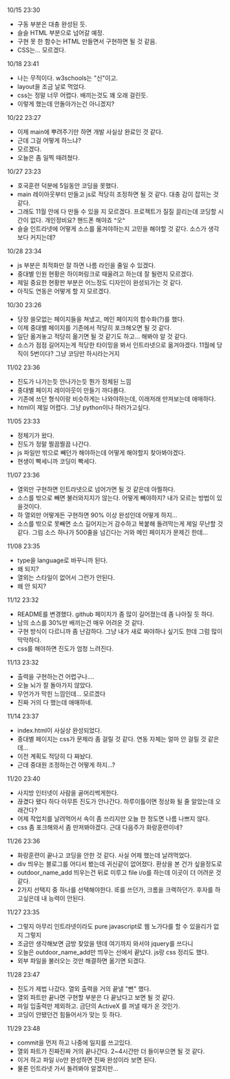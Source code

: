 10/15 23:30
- 구동 부분은 대충 완성된 듯.
- 슬슬 HTML 부분으로 넘어갈 예정.
- 구현 못 한 함수는 HTML 만들면서 구현하면 될 것 같음.
- CSS는... 모르겠다.

10/18 23:41
- 나는 무적이다. w3schools는 "신"이고.
- layout을 조금 날로 먹었다.
- css는 정말 너무 어렵다. 배끼는것도 꽤 오래 걸린듯.
- 이렇게 했는데 안돌아가는건 아니겠지?

10/22 23:27
- 이제 main에 뿌려주기만 하면 개발 사실상 완료인 것 같다.
- 근데 그걸 어떻게 하느냐?
- 모르겠다.
- 오늘은 좀 일찍 때려쳤다.

10/27 23:23
- 호국훈련 덕분에 5일동안 코딩을 못했다.
- main 레이아웃부터 만들고 js로 적당히 조정하면 될 것 같다. 대충 감이 잡히는 것 같다.
- 그래도 11월 안에 다 만들 수 있을 지 모르겠다. 프로젝트가 질질 끌리는데 코딩할 시간이 없다. 개인정비요? 핸드폰 해야죠 ^오^
- 슬슬 인트라넷에 어떻게 소스를 옮겨야하는지 고민을 해야할 것 같다. 소스가 생각보다 커지는데?

10/28 23:34
- js 부분은 최적화만 잘 하면 나름 라인을 줄일 수 있겠다.
- 중대별 인원 현황은 하이퍼링크로 때울려고 하는데 잘 될련지 모르겠다.
- 제일 중요한 현황판 부분은 어느정도 디자인이 완성되가는 것 같다.
- 아직도 연동은 어떻게 할 지 모르겠다.

10/30 23:26
- 당장 쓸모없는 페이지들을 쳐냈고, 메인 페이지의 함수화(?)를 했다.
- 이제 중대별 페이지를 기존에서 적당히 포크해오면 될 것 같다.
- 일단 옮겨놓고 적당히 옮기면 될 것 같기도 하고... 해봐야 알 것 같다.
- 소스가 점점 길어지는게 적당한 타이밍을 봐서 인트라넷으로 옮겨야겠다. 11월에 당직이 5번이다? 그냥 코딩만 하시라는거지

11/02 23:36
- 진도가 나가는듯 안나가는듯 뭔가 정체된 느낌
- 중대별 페이지 레이아웃이 만들기 까다롭다.
- 기존에 쓰던 형식이랑 비슷하게는 나와야하는데, 이래저래 만져보는데 애매하다.
- html이 제일 어렵다. 그냥 python이나 하러가고싶다.

11/05 23:33
- 정체기가 왔다.
- 진도가 정말 찔끔찔끔 나간다.
- js 파일만 밖으로 빼던가 해야하는데 어떻게 해야할지 찾아봐야겠다.
- 현생이 빡세니까 코딩이 빡세다.

11/07 23:36
- 열외만 구현하면 인트라넷으로 넘어가면 될 것 같은데 아찔하다.
- 소스를 밖으로 빼면 불러와지지가 않는다. 어떻게 빼야하지? 내가 모르는 방법이 있을것이다.
- 하 열외만 어떻게든 구현하면 90% 이상 완성인데 어떻게 하지...
- 소스를 밖으로 못빼면 소스 길어지는거 감수하고 복붙해 돌려막는게 제일 무난할 것 같다. 그럼 소스 하나가 500줄을 넘긴다는 거와 메인 페이지가 문제긴 한데...

11/08 23:35
- type을 language로 바꾸니까 된다.
- 왜 되지?
- 열외는 스타일이 없어서 그런가 안된다.
- 왜 안 되지?

11/12 23:32
- README를 변경했다. github 페이지가 좀 많이 길어졌는데 좀 나아질 듯 하다.
- 남의 소스를 30%만 배끼는건 매우 어려운 것 같다.
- 구현 방식이 다르니까 좀 난감하다. 그냥 내가 새로 짜야하나 싶기도 한데 그럼 많이 막막하다.
- css를 해야하면 진도가 엄청 느려진다.

11/13 23:32
- 출력을 구현하는건 어렵구나....
- 오늘 뇌가 잘 돌아가지 않았다.
- 무언가가 막힌 느낌인데... 모르겠다
- 진짜 거의 다 했는데 애매하네.

11/14 23:37
- index.html이 사실상 완성되었다.
- 중대별 페이지는 css가 문제라 좀 걸릴 것 같다. 연동 자체는 얼마 안 걸릴 것 같은데...
- 이전 계획도 적당히 다 짜놨다.
- 근데 중대원 조정하는건 어떻게 하지...?

11/20 23:40
- 사지방 인터넷이 사람을 골머리썩게한다.
- 끊겼다 됐다 하다 아무튼 진도가 안나간다. 하루이틀이면 정상화 될 줄 알았는데 오래간다?
- 어제 작업치를 날려먹어서 속이 좀 쓰리지만 오늘 한 정도면 나름 나쁘지 않다.
- css 좀 포크해와서 좀 만져봐야겠다. 근대 다음주가 화랑훈련이네?

11/26 23:36
- 화랑훈련이 끝나고 코딩을 안한 것 같다. 사실 어제 했는데 날려먹었다.
- div 띄우는 블로그를 어디서 봤는데 귀신같이 없어졌다. 환상을 본 건가 싶을정도로
- outdoor_name_add 띄우는건 뒤로 미루고 file i/o를 하는데 이곳이 더 어려운 것 같다.
- 2가지 선택지 중 하나를 선택해야한다. IE를 쓰던가, 크롬을 크랙하던가. 후자를 하고싶은데 내 능력이 안된다.

11/27 23:35
- 그렇지 아무리 인트라넷이라도 pure javascript로 웹 노가다를 할 수 있을리가 없지 그렇지
- 조금만 생각해보면 금방 찾았을 텐데 여기까지 와서야 jquery를 쓰다니
- 오늘은 outdoor_name_add만 띄우는 선에서 끝났다. js랑 css 정리도 했다.
- 외부 파일을 불러오는 것만 해결하면 옮기면 되겠다.

11/28 23:47
- 진도가 제법 나갔다. 열외 출력을 거의 끝낼 "뻔" 했다.
- 열외 파트만 끝나면 구현할 부분은 다 끝났다고 보면 될 것 같다.
- 파일 입출력만 제외하고. 금단의 ActiveX 를 꺼낼 때가 온 것인가.
- 코딩이 안됐던건 힘들어서가 맞는 듯 하다.

11/29 23:48
- commit을 먼저 하고 나중에 일지를 쓰고있다.
- 열외 파트가 진짜진짜 거의 끝나간다. 2~4시간만 더 들이부으면 될 것 같다.
- 이거 하고 파일 i/o만 완성하면 진짜 완성이라 보면 된다.
- 물론 인트라넷 가서 돌려봐야 알겠지만...